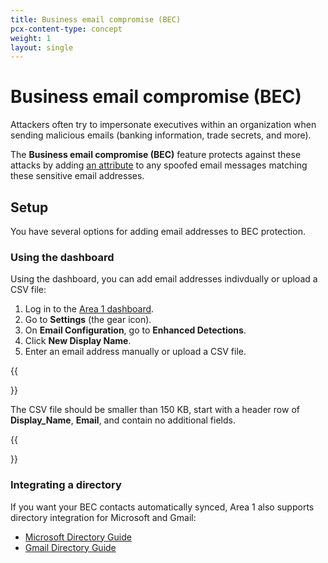 ```yaml
---
title: Business email compromise (BEC)
pcx-content-type: concept
weight: 1
layout: single
---
```


# Business email compromise (BEC)

Attackers often try to impersonate executives within an organization when sending malicious emails (banking information, trade secrets, and more).

The **Business email compromise (BEC)** feature protects against these attacks by adding [an attribute](/email-security/reference/dispositions-and-attributes/#attributes) to any spoofed email messages matching these sensitive email addresses.

## Setup

You have several options for adding email addresses to BEC protection.

### Using the dashboard

Using the dashboard, you can add email addresses indivdually or upload a CSV file:

1. Log in to the [Area 1 dashboard](https://horizon.area1security.com/).
2. Go to **Settings** (the gear icon).
3. On **Email Configuration**, go to **Enhanced Detections**.
4. Click **New Display Name**.
5. Enter an email address manually or upload a CSV file.

{{<Aside type="note">}}

The CSV file should be smaller than 150 KB, start with a header row of **Display_Name**, **Email**, and contain no additional fields.

{{</Aside>}}

### Integrating a directory

If you want your BEC contacts automatically synced, Area 1 also supports directory integration for Microsoft and Gmail:

- [Microsoft Directory Guide](/email-security/static/O365-Directory-Integration-Guide.pdf)
- [Gmail Directory Guide](#link-needed)
